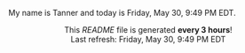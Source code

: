 My name is Tanner and today is Friday, May 30, 9:49 PM EDT.

<p align="center">This <i>README</i> file is generated <b>every 3 hours</b>!</br>Last refresh: Friday, May 30, 9:49 PM EDT<br /></p>
